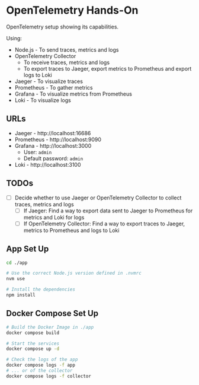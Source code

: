 # OpenTelemetry Hands-On

OpenTelemetry setup showing its capabilities.

Using:

- Node.js - To send traces, metrics and logs
- OpenTelemetry Collector
  - To receive traces, metrics and logs
  - To export traces to Jaeger, export metrics to Prometheus and export logs to Loki
- Jaeger - To visualize traces
- Prometheus - To gather metrics
- Grafana - To visualize metrics from Prometheus
- Loki - To visualize logs

## URLs

- Jaeger - http://localhost:16686
- Prometheus - http://localhost:9090
- Grafana - http://localhost:3000
  - User: `admin`
  - Default password: `admin`
- Loki - http://localhost:3100

## TODOs

- [ ] Decide whether to use Jaeger or OpenTelemetry Collector to collect traces, metrics and logs
  - [ ] If Jaeger: Find a way to export data sent to Jaeger to Prometheus for metrics and Loki for logs
  - [ ] If OpenTelemetry Collector: Find a way to export traces to Jaeger, metrics to Prometheus and logs to Loki

## App Set Up

```bash
cd ./app

# Use the correct Node.js version defined in .nvmrc
nvm use

# Install the dependencies
npm install
```

## Docker Compose Set Up

```bash
# Build the Docker Image in ./app
docker compose build

# Start the services
docker compose up -d

# Check the logs of the app
docker compose logs -f app
# ... or of the collector
docker compose logs -f collector
```
